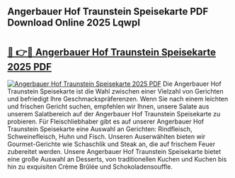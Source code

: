 ## Angerbauer Hof Traunstein Speisekarte PDF Download Online 2025 LqwpI

# <h2><a href="http://gc8aaw7.nevu.top/?p=Angerbauer+Hof+Traunstein+Speisekarte">🔗 👉🔴 Angerbauer Hof Traunstein Speisekarte 2025 PDF</a></h2>

[![Angerbauer Hof Traunstein Speisekarte 2025 PDF](https://i.imgur.com/dBaPXMq.png)](http://gc8aaw7.nevu.top/?p=Angerbauer+Hof+Traunstein+Speisekarte)
Die Angerbauer Hof Traunstein Speisekarte ist die Wahl zwischen einer Vielzahl von Gerichten und befriedigt Ihre Geschmackspräferenzen. Wenn Sie nach einem leichten und frischen Gericht suchen, empfehlen wir Ihnen, unsere Salate aus unserem Salatbereich auf der Angerbauer Hof Traunstein Speisekarte zu probieren. Für Fleischliebhaber gibt es auf unserer Angerbauer Hof Traunstein Speisekarte eine Auswahl an Gerichten: Rindfleisch, Schweinefleisch, Huhn und Fisch. Unseren Auserwählten bieten wir Gourmet-Gerichte wie Schaschlik und Steak an, die auf frischem Feuer zubereitet werden. Unsere Angerbauer Hof Traunstein Speisekarte bietet eine große Auswahl an Desserts, von traditionellen Kuchen und Kuchen bis hin zu exquisiten Crème Brûlée und Schokoladensouffle.
